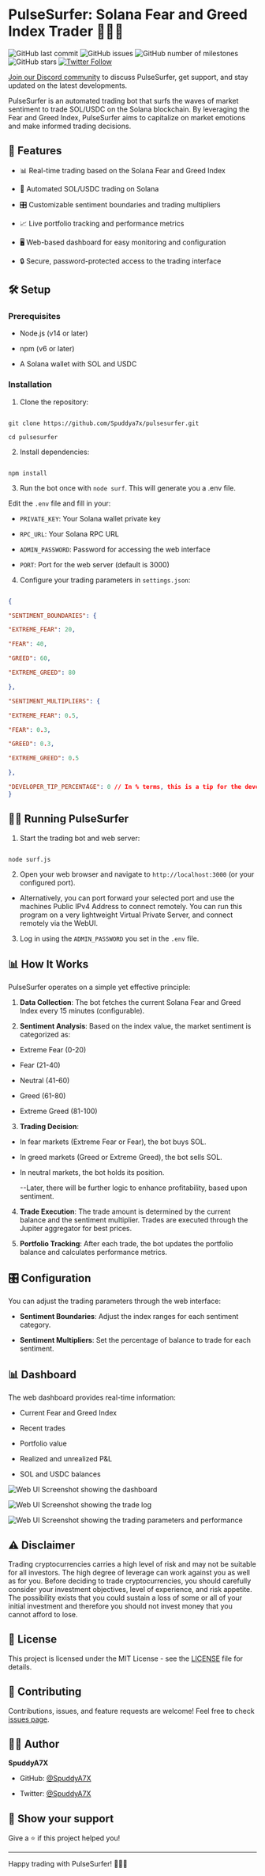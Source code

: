 # PulseSurfer: Solana Fear and Greed Index Trader 🏄‍♂️🌊



![GitHub last commit](https://img.shields.io/github/last-commit/SpuddyA7X/PulseSurfer)
![GitHub issues](https://img.shields.io/github/issues/SpuddyA7X/PulseSurfer)
![GitHub number of milestones](https://img.shields.io/github/milestones/all/SpuddyA7X/PulseSurfer)
![GitHub stars](https://img.shields.io/github/stars/SpuddyA7X/PulseSurfer?style=social)
[![Twitter Follow](https://img.shields.io/twitter/follow/spuddya7x?style=social)](https://twitter.com/spuddya7x)

[Join our Discord community](https://discord.gg/H5MCsYjckc) to discuss PulseSurfer, get support, and stay updated on the latest developments.



PulseSurfer is an automated trading bot that surfs the waves of market sentiment to trade SOL/USDC on the Solana blockchain. By leveraging the Fear and Greed Index, PulseSurfer aims to capitalize on market emotions and make informed trading decisions.

  

## 🚀 Features

  

- 📊 Real-time trading based on the Solana Fear and Greed Index

- 💼 Automated SOL/USDC trading on Solana

- 🎛️ Customizable sentiment boundaries and trading multipliers

- 📈 Live portfolio tracking and performance metrics

- 🖥️ Web-based dashboard for easy monitoring and configuration

- 🔒 Secure, password-protected access to the trading interface

  

## 🛠️ Setup

  

### Prerequisites

  

- Node.js (v14 or later)

- npm (v6 or later)

- A Solana wallet with SOL and USDC

  

### Installation

  

1. Clone the repository:

```

git clone https://github.com/Spuddya7x/pulsesurfer.git

cd pulsesurfer

```

  

2. Install dependencies:

```

npm install

```

  

3. Run the bot once with ```node surf```. This will generate you a .env file.


Edit the `.env` file and fill in your:

-  `PRIVATE_KEY`: Your Solana wallet private key

-  `RPC_URL`: Your Solana RPC URL

-  `ADMIN_PASSWORD`: Password for accessing the web interface

-  `PORT`: Port for the web server (default is 3000)

  

4. Configure your trading parameters in `settings.json`:

```json

{

"SENTIMENT_BOUNDARIES": {

"EXTREME_FEAR": 20,

"FEAR": 40,

"GREED": 60,

"EXTREME_GREED": 80

},

"SENTIMENT_MULTIPLIERS": {

"EXTREME_FEAR": 0.5,

"FEAR": 0.3,

"GREED": 0.3,

"EXTREME_GREED": 0.5

},

"DEVELOPER_TIP_PERCENTAGE": 0 // In % terms, this is a tip for the developers. This goes towards further development of the bot. This is placed on top of a mandatory 0.05% fee.
}

```

  

## 🏃‍♂️ Running PulseSurfer

  

1. Start the trading bot and web server:

```

node surf.js

```

  

2. Open your web browser and navigate to `http://localhost:3000` (or your configured port).

  - Alternatively, you can port forward your selected port and use the machines Public IPv4 Address to connect remotely. You can run this program on a very lightweight Virtual Private Server, and connect remotely via the WebUI.

3. Log in using the `ADMIN_PASSWORD` you set in the `.env` file.

  

## 📊 How It Works

  

PulseSurfer operates on a simple yet effective principle:

  

1.  **Data Collection**: The bot fetches the current Solana Fear and Greed Index every 15 minutes (configurable).

  

2.  **Sentiment Analysis**: Based on the index value, the market sentiment is categorized as:

- Extreme Fear (0-20)

- Fear (21-40)

- Neutral (41-60)

- Greed (61-80)

- Extreme Greed (81-100)

  

3.  **Trading Decision**:

- In fear markets (Extreme Fear or Fear), the bot buys SOL.

- In greed markets (Greed or Extreme Greed), the bot sells SOL.

- In neutral markets, the bot holds its position.

  --Later, there will be further logic to enhance profitability, based upon sentiment.

4.  **Trade Execution**: The trade amount is determined by the current balance and the sentiment multiplier. Trades are executed through the Jupiter aggregator for best prices.

  

5.  **Portfolio Tracking**: After each trade, the bot updates the portfolio balance and calculates performance metrics.

  

## 🎛️ Configuration

  

You can adjust the trading parameters through the web interface:

  

-  **Sentiment Boundaries**: Adjust the index ranges for each sentiment category.

-  **Sentiment Multipliers**: Set the percentage of balance to trade for each sentiment.

  

## 📊 Dashboard

  

The web dashboard provides real-time information:

  

- Current Fear and Greed Index

- Recent trades

- Portfolio value

- Realized and unrealized P&L

- SOL and USDC balances

![Web UI Screenshot showing the dashboard](./webUI1.png "PulseSurfer Dashboard")

![Web UI Screenshot showing the trade log](./webUI2.png "PulseSurfer Trade Log")

![Web UI Screenshot showing the trading parameters and performance](./webUI3.png "PulseSurfer Performance Data")
  

## ⚠️ Disclaimer

  

Trading cryptocurrencies carries a high level of risk and may not be suitable for all investors. The high degree of leverage can work against you as well as for you. Before deciding to trade cryptocurrencies, you should carefully consider your investment objectives, level of experience, and risk appetite. The possibility exists that you could sustain a loss of some or all of your initial investment and therefore you should not invest money that you cannot afford to lose.

  

## 📜 License

  

This project is licensed under the MIT License - see the [LICENSE](LICENSE) file for details.

  

## 🤝 Contributing

  

Contributions, issues, and feature requests are welcome! Feel free to check [issues page](https://github.com/your-username/pulsesurfer/issues).

  

## 👨‍💻 Author

  

**SpuddyA7X**

  

- GitHub: [@SpuddyA7X](https://github.com/SpuddyA7X)

- Twitter: [@SpuddyA7X](https://twitter.com/SpuddyA7X)

  

## 🌟 Show your support

  

Give a ⭐️ if this project helped you!

  

---

  

Happy trading with PulseSurfer! 🏄‍♂️🌊
